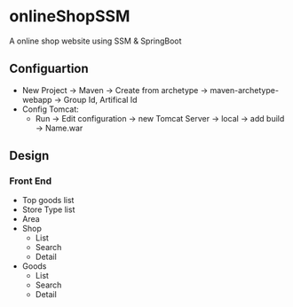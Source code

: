 # onlineShopSSM
A online shop website using SSM &amp; SpringBoot


## Configuartion
- New Project -> Maven -> Create from archetype -> maven-archetype-webapp -> Group Id, Artifical Id
- Config Tomcat:
  - Run -> Edit configuration -> new Tomcat Server -> local -> add build -> Name.war

## Design
### Front End
- Top goods list
- Store Type list
- Area
- Shop
  - List
  - Search
  - Detail
- Goods
  - List
  - Search
  - Detail
